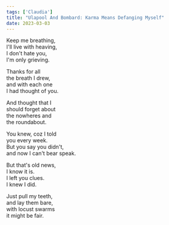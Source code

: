 ```yaml
---  
tags: ['Claudia']
title: "Ulapool And Bombard: Karma Means Defanging Myself"
date: 2023-03-03
---
```


Keep me breathing,  
I'll live with heaving,  
I don't hate you,  
I'm only grieving.

Thanks for all  
the breath I drew,  
and with each one  
I had thought of you.

And thought that I  
should forget about  
the nowheres and  
the roundabout.

You knew, coz I told  
you every week.  
But you say you didn't,  
and now I can't bear speak.

But that's old news,  
I know it is.  
I left you clues.  
I knew I did.

Just pull my teeth,  
and lay them bare,  
with locust swarms  
it might be fair.
